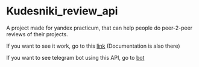 # Kudesniki_review_api
A project made for yandex practicum, that can help people do peer-2-peer reviews of their projects.

If you want to see it work, go to this [link](http://158.160.138.75/docs) (Documentation is also there)

If you want to see telegram bot using this API, go to [bot](https://t.me/p2p_review_bot)
